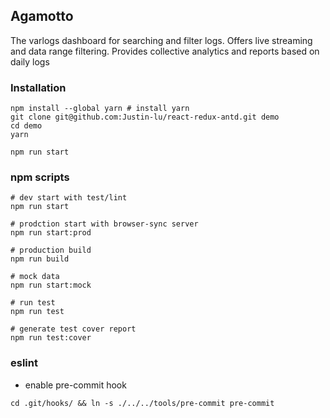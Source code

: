 ## Agamotto

The varlogs dashboard for searching and filter logs. Offers live streaming and data range filtering. Provides collective analytics and reports based on daily logs

### Installation

```
npm install --global yarn # install yarn
git clone git@github.com:Justin-lu/react-redux-antd.git demo
cd demo
yarn

npm run start
```

### npm scripts

```shell
# dev start with test/lint
npm run start 

# prodction start with browser-sync server
npm run start:prod

# production build
npm run build

# mock data
npm run start:mock

# run test
npm run test

# generate test cover report
npm run test:cover

```

### eslint

- enable pre-commit hook

```shell
cd .git/hooks/ && ln -s ./../../tools/pre-commit pre-commit
```

